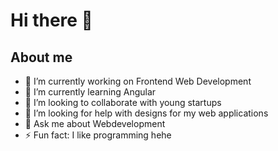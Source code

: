 # Hi there 👋

## About me

- 🔭 I’m currently working on Frontend Web Development
- 🌱 I’m currently learning Angular
- 👯 I’m looking to collaborate with young startups
- 🤔 I’m looking for help with designs for my web applications
- 💬 Ask me about Webdevelopment
- ⚡ Fun fact: I like programming hehe

